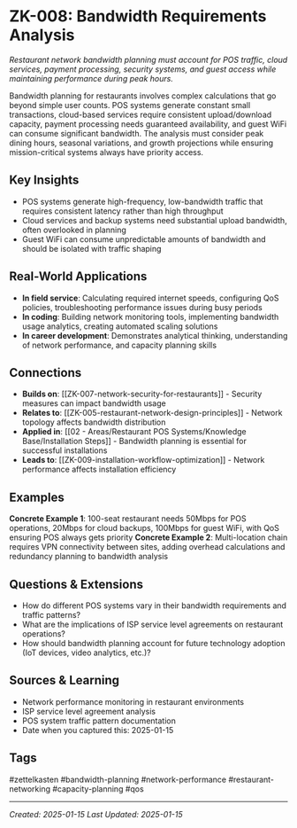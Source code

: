 # ZK-008: Bandwidth Requirements Analysis

*Restaurant network bandwidth planning must account for POS traffic, cloud services, payment processing, security systems, and guest access while maintaining performance during peak hours.*

Bandwidth planning for restaurants involves complex calculations that go beyond simple user counts. POS systems generate constant small transactions, cloud-based services require consistent upload/download capacity, payment processing needs guaranteed availability, and guest WiFi can consume significant bandwidth. The analysis must consider peak dining hours, seasonal variations, and growth projections while ensuring mission-critical systems always have priority access.

## Key Insights
- POS systems generate high-frequency, low-bandwidth traffic that requires consistent latency rather than high throughput
- Cloud services and backup systems need substantial upload bandwidth, often overlooked in planning
- Guest WiFi can consume unpredictable amounts of bandwidth and should be isolated with traffic shaping

## Real-World Applications
- **In field service**: Calculating required internet speeds, configuring QoS policies, troubleshooting performance issues during busy periods
- **In coding**: Building network monitoring tools, implementing bandwidth usage analytics, creating automated scaling solutions
- **In career development**: Demonstrates analytical thinking, understanding of network performance, and capacity planning skills

## Connections
- **Builds on**: [[ZK-007-network-security-for-restaurants]] - Security measures can impact bandwidth usage
- **Relates to**: [[ZK-005-restaurant-network-design-principles]] - Network topology affects bandwidth distribution
- **Applied in**: [[02 - Areas/Restaurant POS Systems/Knowledge Base/Installation Steps]] - Bandwidth planning is essential for successful installations
- **Leads to**: [[ZK-009-installation-workflow-optimization]] - Network performance affects installation efficiency

## Examples
**Concrete Example 1**: 100-seat restaurant needs 50Mbps for POS operations, 20Mbps for cloud backups, 100Mbps for guest WiFi, with QoS ensuring POS always gets priority
**Concrete Example 2**: Multi-location chain requires VPN connectivity between sites, adding overhead calculations and redundancy planning to bandwidth analysis

## Questions & Extensions
- How do different POS systems vary in their bandwidth requirements and traffic patterns?
- What are the implications of ISP service level agreements on restaurant operations?
- How should bandwidth planning account for future technology adoption (IoT devices, video analytics, etc.)?

## Sources & Learning
- Network performance monitoring in restaurant environments
- ISP service level agreement analysis
- POS system traffic pattern documentation
- Date when you captured this: 2025-01-15

## Tags
#zettelkasten #bandwidth-planning #network-performance #restaurant-networking #capacity-planning #qos

---
*Created: 2025-01-15*
*Last Updated: 2025-01-15*